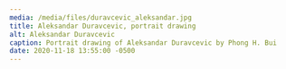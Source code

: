 ```yaml
---
media: /media/files/duravcevic_aleksandar.jpg
title: Aleksandar Duravcevic, portrait drawing
alt: Aleksandar Duravcevic
caption: Portrait drawing of Aleksandar Duravcevic by Phong H. Bui
date: 2020-11-18 13:55:00 -0500
---
```

